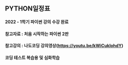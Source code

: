 ## PYTHON일정표
#### 2022 - 1학기 파이썬 강의 수강 완료
#### 참고자료 : 처음 시작하는 파이썬 2판
#### 참고강의 : 나도코딩 강의영상(https://youtu.be/kWiCuklohdY)
#### 코딩 테스트 복습용 및 심화학습
